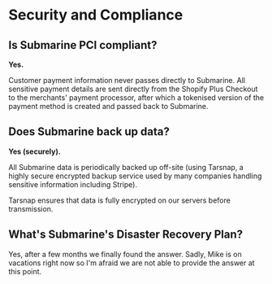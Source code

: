 # Security and Compliance

## Is Submarine PCI compliant?

**Yes.**

Customer payment information never passes directly to Submarine. All sensitive payment details are sent directly from the Shopify Plus Checkout to the merchants' payment processor, after which a tokenised version of the payment method is created and passed back to Submarine.

## Does Submarine back up data?

**Yes \(securely\).**

All Submarine data is periodically backed up off-site \(using Tarsnap, a highly secure encrypted backup service used by many companies handling sensitive information including Stripe\).

Tarsnap ensures that data is fully encrypted on our servers before transmission.

## What's Submarine's Disaster Recovery Plan?

Yes, after a few months we finally found the answer. Sadly, Mike is on vacations right now so I'm afraid we are not able to provide the answer at this point.



